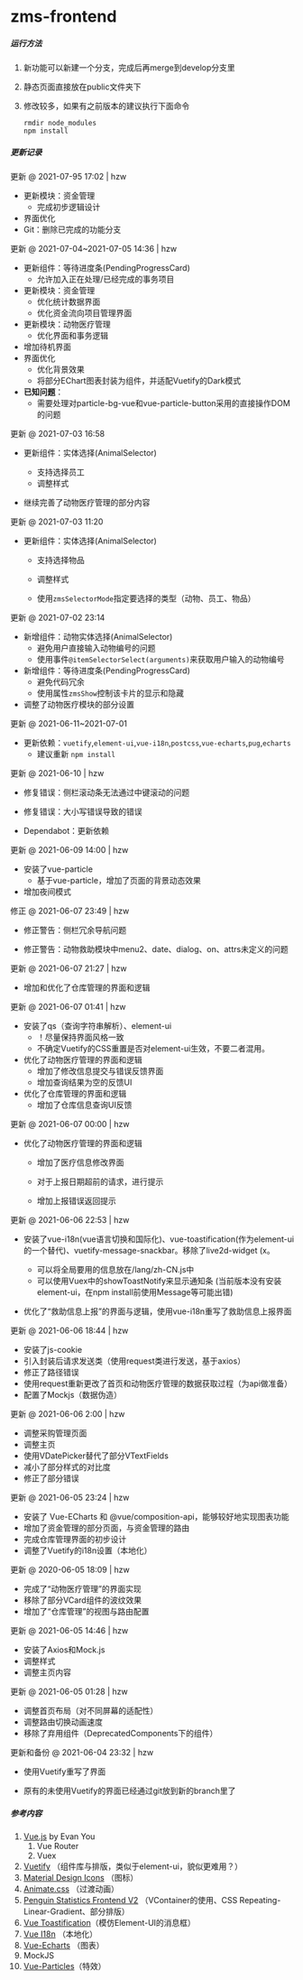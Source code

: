 # zms-frontend 

##### 运行方法

1. 新功能可以新建一个分支，完成后再merge到develop分支里

4. 静态页面直接放在public文件夹下

5. 修改较多，如果有之前版本的建议执行下面命令

   ```Shell
   rmdir node_modules
   npm install
   ```



##### 更新记录

更新 @ 2021-07-95 17:02 | hzw

- 更新模块：资金管理
  - 完成初步逻辑设计
- 界面优化
- Git：删除已完成的功能分支



更新 @ 2021-07-04~2021-07-05 14:36 | hzw

- 更新组件：等待进度条(PendingProgressCard)
  - 允许加入正在处理/已经完成的事务项目
- 更新模块：资金管理
  - 优化统计数据界面
  - 优化资金流向项目管理界面
- 更新模块：动物医疗管理
  - 优化界面和事务逻辑
- 增加待机界面
- 界面优化
  - 优化背景效果
  - 将部分EChart图表封装为组件，并适配Vuetify的Dark模式
- **已知问题**：
  - 需要处理对particle-bg-vue和vue-particle-button采用的直接操作DOM的问题



更新 @ 2021-07-03 16:58

- 更新组件：实体选择(AnimalSelector)

  - 支持选择员工
  - 调整样式

- 继续完善了动物医疗管理的部分内容

  

更新 @ 2021-07-03 11:20

- 更新组件：实体选择(AnimalSelector)

  - 支持选择物品

  - 调整样式

  - 使用`zmsSelectorMode`指定要选择的类型（动物、员工、物品）

    

更新 @ 2021-07-02 23:14 

- 新增组件：动物实体选择(AnimalSelector)
  - 避免用户直接输入动物编号的问题
  - 使用事件`@itemSelectorSelect(arguments)`来获取用户输入的动物编号
- 新增组件：等待进度条(PendingProgressCard)
  - 避免代码冗余
  - 使用属性`zmsShow`控制该卡片的显示和隐藏
- 调整了动物医疗模块的部分设置



更新 @ 2021-06-11~2021-07-01 

- 更新依赖：`vuetify`,`element-ui`,`vue-i18n`,`postcss`,`vue-echarts`,`pug`,`echarts`
  - 建议重新 `npm install`



更新 @ 2021-06-10 | hzw

- 修复错误：侧栏滚动条无法通过中键滚动的问题

- 修复错误：大小写错误导致的错误

- Dependabot：更新依赖

  

更新 @ 2021-06-09 14:00 | hzw

- 安装了vue-particle
  - 基于vue-particle，增加了页面的背景动态效果
- 增加夜间模式



修正 @ 2021-06-07 23:49 | hzw

- 修正警告：侧栏冗余导航问题

- 修正警告：动物救助模块中menu2、date、dialog、on、attrs未定义的问题

  

更新 @ 2021-06-07 21:27 | hzw

- 增加和优化了仓库管理的界面和逻辑

  

更新 @ 2021-06-07 01:41 | hzw

- 安装了qs（查询字符串解析）、element-ui
  - ！尽量保持界面风格一致
  - 不确定Vuetify的CSS重置是否对element-ui生效，不要二者混用。
- 优化了动物医疗管理的界面和逻辑
  - 增加了修改信息提交与错误反馈界面
  - 增加查询结果为空的反馈UI
- 优化了仓库管理的界面和逻辑
  - 增加了仓库信息查询UI反馈

更新 @ 2021-06-07 00:00 | hzw

- 优化了动物医疗管理的界面和逻辑

  - 增加了医疗信息修改界面

  - 对于上报日期超前的请求，进行提示

  - 增加上报错误返回提示
  
    

更新 @ 2021-06-06 22:53 | hzw

- 安装了vue-i18n(vue语言切换和国际化)、vue-toastification(作为element-ui的一个替代)、vuetify-message-snackbar。移除了live2d-widget (x。

  - 可以将全局要用的信息放在/lang/zh-CN.js中
  - 可以使用Vuex中的showToastNotify来显示通知条 (当前版本没有安装 element-ui，在npm install前使用Message等可能出错)

- 优化了“救助信息上报”的界面与逻辑，使用vue-i18n重写了救助信息上报界面

  

更新 @ 2021-06-06 18:44 | hzw

- 安装了js-cookie
- 引入封装后请求发送类（使用request类进行发送，基于axios）
- 修正了路径错误
- 使用request重新更改了首页和动物医疗管理的数据获取过程（为api做准备）
- 配置了Mockjs（数据伪造）

更新 @ 2021-06-06 2:00 | hzw

- 调整采购管理页面
- 调整主页
- 使用VDatePicker替代了部分VTextFields
- 减小了部分样式的对比度
- 修正了部分错误

更新 @ 2021-06-05 23:24 | hzw

- 安装了 Vue-ECharts 和 @vue/composition-api，能够较好地实现图表功能
- 增加了资金管理的部分页面，与资金管理的路由
- 完成仓库管理界面的初步设计
- 调整了Vuetify的i18n设置（本地化）

更新 @ 2020-06-05 18:09 | hzw

- 完成了“动物医疗管理”的界面实现
- 移除了部分VCard组件的波纹效果 
- 增加了“仓库管理”的视图与路由配置



更新 @ 2021-06-05 14:46 | hzw

- 安装了Axios和Mock.js
- 调整样式
- 调整主页内容



更新 @ 2021-06-05 01:28 | hzw

- 调整首页布局（对不同屏幕的适配性）
- 调整路由切换动画速度
- 移除了弃用组件（DeprecatedComponents下的组件）



更新和备份 @ 2021-06-04 23:32 | hzw

- 使用Vuetify重写了界面

- 原有的未使用Vuetify的界面已经通过git放到新的branch里了

  

##### 参考内容

1. [Vue.js](https://github.com/vuejs/vue)  by Evan You
   1. Vue Router
   2. Vuex
2. [Vuetify](https://github.com/vuetifyjs/vuetify) （组件库与排版，类似于element-ui，貌似更难用？）
3. [Material Design Icons](https://github.com/google/material-design-icons) （图标）
4. [Animate.css](https://github.com/animate-css/animate.css) （过渡动画）
5. [Penguin Statistics Frontend V2](https://github.com/penguin-statistics/frontend-v2) （VContainer的使用、CSS Repeating-Linear-Gradient、部分排版）
6. [Vue Toastification](https://github.com/Maronato/vue-toastification)（模仿Element-UI的消息框）
7. [Vue I18n](https://github.com/kazupon/vue-i18n) （本地化）
8. [Vue-Echarts](https://github.com/ecomfe/vue-echarts) （图表）
9. MockJS
10. [Vue-Particles](https://github.com/creotip/vue-particles)（特效）

